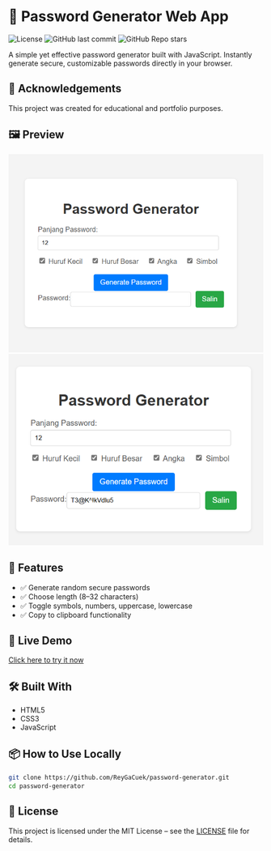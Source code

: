 # 🔐 Password Generator Web App
![License](https://img.shields.io/badge/license-MIT-blue.svg)
![GitHub last commit](https://img.shields.io/github/last-commit/ReyGaCuek/password-generator)
![GitHub Repo stars](https://img.shields.io/github/stars/ReyGaCuek/password-generator?style=social)

A simple yet effective password generator built with JavaScript. Instantly generate secure, customizable passwords directly in your browser.

## 🙌 Acknowledgements

This project was created for educational and portfolio purposes.

## 🖼️ Preview

![Screenshot](preview.png)
![Screenshot](preview2.png)

## 🎯 Features

- ✅ Generate random secure passwords
- ✅ Choose length (8–32 characters)
- ✅ Toggle symbols, numbers, uppercase, lowercase
- ✅ Copy to clipboard functionality

## 🚀 Live Demo

[Click here to try it now](https://ReyGaCuek.github.io/password-generator)

## 🛠️ Built With

- HTML5
- CSS3
- JavaScript

## 📦 How to Use Locally

```bash
git clone https://github.com/ReyGaCuek/password-generator.git
cd password-generator
```

## 📄 License

This project is licensed under the MIT License – see the [LICENSE](LICENSE) file for details.
